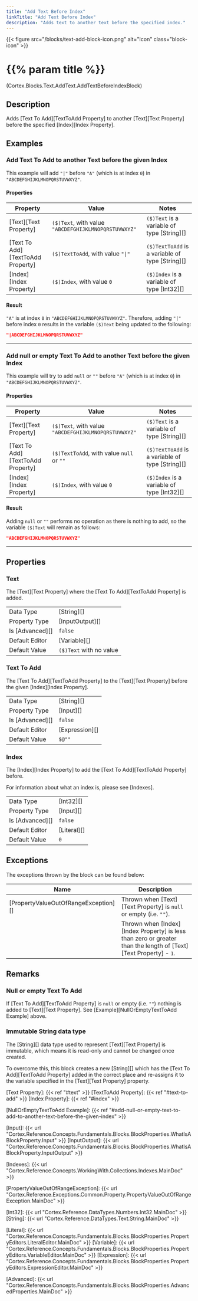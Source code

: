 ```yaml
---
title: "Add Text Before Index"
linkTitle: "Add Text Before Index"
description: "Adds text to another text before the specified index."
---
```


{{< figure src="/blocks/text-add-block-icon.png" alt="Icon" class="block-icon" >}}

# {{% param title %}}

<p class="namespace">(Cortex.Blocks.Text.AddText.AddTextBeforeIndexBlock)</p>

## Description

Adds [Text To Add][TextToAdd Property] to another [Text][Text Property] before the specified [Index][Index Property].

## Examples

### Add Text To Add to another Text before the given Index

This example will add `"|"` before `"A"` (which is at index `0`) in `"ABCDEFGHIJKLMNOPQRSTUVWXYZ"`.

#### Properties

| Property           | Value                     | Notes                                    |
|--------------------|---------------------------|------------------------------------------|
| [Text][Text Property] | `($)Text`, with value `"ABCDEFGHIJKLMNOPQRSTUVWXYZ"` | `($)Text` is a variable of type [String][] |
| [Text To Add][TextToAdd Property] | `($)TextToAdd`, with value `"\|"` | `($)TextToAdd` is a variable of type [String][] |
| [Index][Index Property] | `($)Index`, with value `0` | `($)Index` is a variable of type [Int32][] |

#### Result

`"A"` is at index `0` in `"ABCDEFGHIJKLMNOPQRSTUVWXYZ"`. Therefore, adding `"|"` before index `0` results in the variable `($)Text` being updated to the following:

```json
"|ABCDEFGHIJKLMNOPQRSTUVWXYZ"
```

***

### Add null or empty Text To Add to another Text before the given Index

This example will try to add `null` or `""` before `"A"` (which is at index `0`) in `"ABCDEFGHIJKLMNOPQRSTUVWXYZ"`.

#### Properties

| Property           | Value                     | Notes                                    |
|--------------------|---------------------------|------------------------------------------|
| [Text][Text Property] | `($)Text`, with value `"ABCDEFGHIJKLMNOPQRSTUVWXYZ"` | `($)Text` is a variable of type [String][] |
| [Text To Add][TextToAdd Property] | `($)TextToAdd`, with value `null` or `""` | `($)TextToAdd` is a variable of type [String][] |
| [Index][Index Property] | `($)Index`, with value `0` | `($)Index` is a variable of type [Int32][] |

#### Result

Adding `null` or `""` performs no operation as there is nothing to add, so the variable `($)Text` will remain as follows:

```json
"ABCDEFGHIJKLMNOPQRSTUVWXYZ"
```

***

## Properties

### Text

The [Text][Text Property] where the [Text To Add][TextToAdd Property] is added.

| | |
|--------------------|---------------------------|
| Data Type | [String][] |
| Property Type | [InputOutput][] |
| Is [Advanced][] | `false` |
| Default Editor | [Variable][] |
| Default Value | `($)Text` with no value |

### Text To Add

The [Text To Add][TextToAdd Property] to the [Text][Text Property] before the given [Index][Index Property].

| | |
|--------------------|---------------------------|
| Data Type | [String][] |
| Property Type | [Input][] |
| Is [Advanced][] | `false` |
| Default Editor | [Expression][] |
| Default Value | `$@""` |

### Index

The [Index][Index Property] to add the [Text To Add][TextToAdd Property] before.  

For information about what an index is, please see [Indexes].  

| | |
|--------------------|---------------------------|
| Data Type | [Int32][] |
| Property Type | [Input][] |
| Is [Advanced][] | `false` |
| Default Editor | [Literal][] |
| Default Value | `0` |

## Exceptions

The exceptions thrown by the block can be found below:

| Name     | Description |
|----------|----------|
| [PropertyValueOutOfRangeException][] | Thrown when [Text][Text Property] is `null` or empty (i.e. `""`). |
| | Thrown when [Index][Index Property] is less than zero or greater than the length of [Text][Text Property] - `1`. |

## Remarks

### Null or empty Text To Add

If [Text To Add][TextToAdd Property] is `null` or empty (i.e. `""`) nothing is added to [Text][Text Property]. See [Example][NullOrEmptyTextToAdd Example] above.

### Immutable String data type

The [String][] data type used to represent [Text][Text Property] is immutable, which means it is read-only and cannot be changed once created.

To overcome this, this block creates a new [String][] which has the [Text To Add][TextToAdd Property] added in the correct place and re-assigns it to the variable specified in the [Text][Text Property] property.

[Text Property]: {{< ref "#text" >}}
[TextToAdd Property]: {{< ref "#text-to-add" >}}
[Index Property]: {{< ref "#index" >}}

[NullOrEmptyTextToAdd Example]: {{< ref "#add-null-or-empty-text-to-add-to-another-text-before-the-given-index" >}}

[Input]: {{< url "Cortex.Reference.Concepts.Fundamentals.Blocks.BlockProperties.WhatIsABlockProperty.Input" >}}
[InputOutput]: {{< url "Cortex.Reference.Concepts.Fundamentals.Blocks.BlockProperties.WhatIsABlockProperty.InputOutput" >}}

[Indexes]: {{< url "Cortex.Reference.Concepts.WorkingWith.Collections.Indexes.MainDoc" >}}

[PropertyValueOutOfRangeException]: {{< url "Cortex.Reference.Exceptions.Common.Property.PropertyValueOutOfRangeException.MainDoc" >}}

[Int32]: {{< url "Cortex.Reference.DataTypes.Numbers.Int32.MainDoc" >}}
[String]: {{< url "Cortex.Reference.DataTypes.Text.String.MainDoc" >}}

[Literal]: {{< url "Cortex.Reference.Concepts.Fundamentals.Blocks.BlockProperties.PropertyEditors.LiteralEditor.MainDoc" >}}
[Variable]: {{< url "Cortex.Reference.Concepts.Fundamentals.Blocks.BlockProperties.PropertyEditors.VariableEditor.MainDoc" >}}
[Expression]: {{< url "Cortex.Reference.Concepts.Fundamentals.Blocks.BlockProperties.PropertyEditors.ExpressionEditor.MainDoc" >}}

[Advanced]: {{< url "Cortex.Reference.Concepts.Fundamentals.Blocks.BlockProperties.AdvancedProperties.MainDoc" >}}
